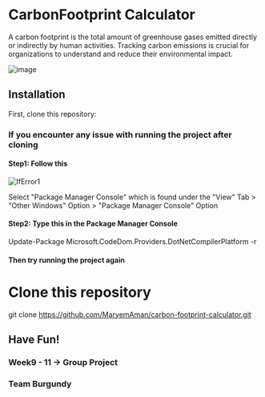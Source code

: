 # CarbonFootprint Calculator

A carbon footprint is the total amount of greenhouse gases emitted directly or indirectly by human activities. Tracking carbon emissions is crucial for organizations to understand and reduce their environmental impact.


![image](https://github.com/MaryemAman/carbon-footprint-calculator/assets/98273874/0976f17c-6d96-4c58-8c35-460fb293c80d)


## Installation

First, clone this repository:

### If you encounter any issue with running the project after cloning

#### Step1: Follow this
![IfError1](https://github.com/MaryemAman/carbon-footprint-calculator/assets/98273874/b6046c87-25cf-48f4-a685-b51d4fbd7760)

Select "Package Manager Console" which is found under the "View" Tab > "Other Windows" Option > "Package Manager Console" Option

#### Step2: Type this in the Package Manager Console
Update-Package Microsoft.CodeDom.Providers.DotNetCompilerPlatform -r

#### Then try running the project again

# Clone this repository
git clone https://github.com/MaryemAman/carbon-footprint-calculator.git

## **Have Fun!**

### Week9 - 11 -> Group Project
### Team Burgundy
